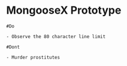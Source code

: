 # MongooseX Prototype

```
#Do

- Observe the 80 character line limit

```

```
#Dont

- Murder prostitutes

```